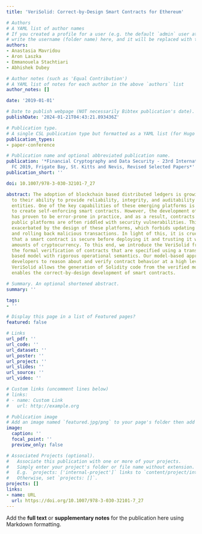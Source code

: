 ```yaml
---
title: 'VeriSolid: Correct-by-Design Smart Contracts for Ethereum'

# Authors
# A YAML list of author names
# If you created a profile for a user (e.g. the default `admin` user at `content/authors/admin/`), 
# write the username (folder name) here, and it will be replaced with their full name and linked to their profile.
authors:
- Anastasia Mavridou
- Aron Laszka
- Emmanouela Stachtiari
- Abhishek Dubey

# Author notes (such as 'Equal Contribution')
# A YAML list of notes for each author in the above `authors` list
author_notes: []

date: '2019-01-01'

# Date to publish webpage (NOT necessarily Bibtex publication's date).
publishDate: '2024-01-21T04:43:21.893436Z'

# Publication type.
# A single CSL publication type but formatted as a YAML list (for Hugo requirements).
publication_types:
- paper-conference

# Publication name and optional abbreviated publication name.
publication: '*Financial Cryptography and Data Security - 23rd International Conference,
  FC 2019, Frigate Bay, St. Kitts and Nevis, Revised Selected Papers*'
publication_short: ''

doi: 10.1007/978-3-030-32101-7_27

abstract: The adoption of blockchain based distributed ledgers is growing fast due
  to their ability to provide reliability, integrity, and auditability without trusted
  entities. One of the key capabilities of these emerging platforms is the ability
  to create self-enforcing smart contracts. However, the development of smart contracts
  has proven to be error-prone in practice, and as a result, contracts deployed on
  public platforms are often riddled with security vulnerabilities. This issue is
  exacerbated by the design of these platforms, which forbids updating contract code
  and rolling back malicious transactions. In light of this, it is crucial to ensure
  that a smart contract is secure before deploying it and trusting it with significant
  amounts of cryptocurrency. To this end, we introduce the VeriSolid framework for
  the formal verification of contracts that are specified using a transition-system
  based model with rigorous operational semantics. Our model-based approach allows
  developers to reason about and verify contract behavior at a high level of abstraction.
  VeriSolid allows the generation of Solidity code from the verified models, which
  enables the correct-by-design development of smart contracts.

# Summary. An optional shortened abstract.
summary: ''

tags:
- ''

# Display this page in a list of Featured pages?
featured: false

# Links
url_pdf: ''
url_code: ''
url_dataset: ''
url_poster: ''
url_project: ''
url_slides: ''
url_source: ''
url_video: ''

# Custom links (uncomment lines below)
# links:
# - name: Custom Link
#   url: http://example.org

# Publication image
# Add an image named `featured.jpg/png` to your page's folder then add a caption below.
image:
  caption: ''
  focal_point: ''
  preview_only: false

# Associated Projects (optional).
#   Associate this publication with one or more of your projects.
#   Simply enter your project's folder or file name without extension.
#   E.g. `projects: ['internal-project']` links to `content/project/internal-project/index.md`.
#   Otherwise, set `projects: []`.
projects: []
links:
- name: URL
  url: https://doi.org/10.1007/978-3-030-32101-7_27
---
```


Add the **full text** or **supplementary notes** for the publication here using Markdown formatting.
